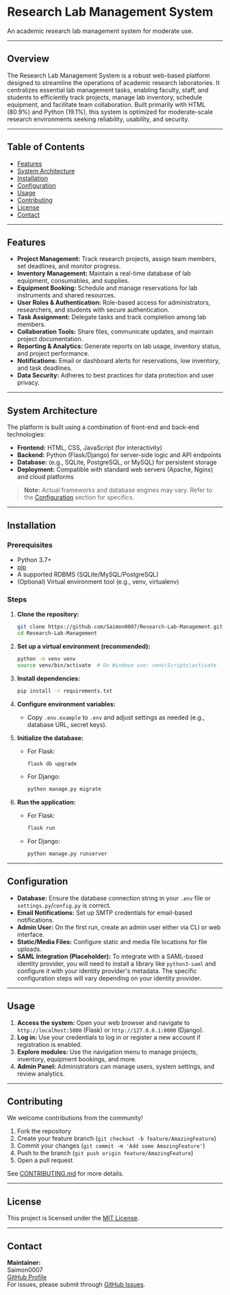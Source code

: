 # Research Lab Management System

An academic research lab management system for moderate use.

---

## Overview

The Research Lab Management System is a robust web-based platform designed to streamline the operations of academic research laboratories. It centralizes essential lab management tasks, enabling faculty, staff, and students to efficiently track projects, manage lab inventory, schedule equipment, and facilitate team collaboration. Built primarily with HTML (80.9%) and Python (19.1%), this system is optimized for moderate-scale research environments seeking reliability, usability, and security.

---

## Table of Contents

- [Features](#features)
- [System Architecture](#system-architecture)
- [Installation](#installation)
- [Configuration](#configuration)
- [Usage](#usage)
- [Contributing](#contributing)
- [License](#license)
- [Contact](#contact)

---

## Features

- **Project Management:** Track research projects, assign team members, set deadlines, and monitor progress.
- **Inventory Management:** Maintain a real-time database of lab equipment, consumables, and supplies.
- **Equipment Booking:** Schedule and manage reservations for lab instruments and shared resources.
- **User Roles & Authentication:** Role-based access for administrators, researchers, and students with secure authentication.
- **Task Assignment:** Delegate tasks and track completion among lab members.
- **Collaboration Tools:** Share files, communicate updates, and maintain project documentation.
- **Reporting & Analytics:** Generate reports on lab usage, inventory status, and project performance.
- **Notifications:** Email or dashboard alerts for reservations, low inventory, and task deadlines.
- **Data Security:** Adheres to best practices for data protection and user privacy.

---

## System Architecture

The platform is built using a combination of front-end and back-end technologies:

- **Frontend:** HTML, CSS, JavaScript (for interactivity)
- **Backend:** Python (Flask/Django) for server-side logic and API endpoints
- **Database:** (e.g., SQLite, PostgreSQL, or MySQL) for persistent storage
- **Deployment:** Compatible with standard web servers (Apache, Nginx) and cloud platforms

> **Note:** Actual frameworks and database engines may vary. Refer to the [Configuration](#configuration) section for specifics.

---

## Installation

### Prerequisites

- Python 3.7+
- [pip](https://pip.pypa.io/)
- A supported RDBMS (SQLite/MySQL/PostgreSQL)
- (Optional) Virtual environment tool (e.g., venv, virtualenv)

### Steps

1. **Clone the repository:**
   ```bash
   git clone https://github.com/Saimon0007/Research-Lab-Management.git
   cd Research-Lab-Management
   ```

2. **Set up a virtual environment (recommended):**
   ```bash
   python -m venv venv
   source venv/bin/activate  # On Windows use: venv\Scripts\activate
   ```

3. **Install dependencies:**
   ```bash
   pip install -r requirements.txt
   ```

4. **Configure environment variables:**
   - Copy `.env.example` to `.env` and adjust settings as needed (e.g., database URL, secret keys).

5. **Initialize the database:**
   - For Flask:
     ```bash
     flask db upgrade
     ```
   - For Django:
     ```bash
     python manage.py migrate
     ```

6. **Run the application:**
   - For Flask:
     ```bash
     flask run
     ```
   - For Django:
     ```bash
     python manage.py runserver
     ```

---

## Configuration

- **Database:** Ensure the database connection string in your `.env` file or `settings.py`/`config.py` is correct.
- **Email Notifications:** Set up SMTP credentials for email-based notifications.
- **Admin User:** On the first run, create an admin user either via CLI or web interface.
- **Static/Media Files:** Configure static and media file locations for file uploads.
- **SAML Integration (Placeholder):** To integrate with a SAML-based identity provider, you will need to install a library like `python3-saml` and configure it with your identity provider's metadata. The specific configuration steps will vary depending on your identity provider.

---

## Usage

1. **Access the system:** Open your web browser and navigate to `http://localhost:5000` (Flask) or `http://127.0.0.1:8000` (Django).
2. **Log in:** Use your credentials to log in or register a new account if registration is enabled.
3. **Explore modules:** Use the navigation menu to manage projects, inventory, equipment bookings, and more.
4. **Admin Panel:** Administrators can manage users, system settings, and review analytics.


---

## Contributing

We welcome contributions from the community!

1. Fork the repository
2. Create your feature branch (`git checkout -b feature/AmazingFeature`)
3. Commit your changes (`git commit -m 'Add some AmazingFeature'`)
4. Push to the branch (`git push origin feature/AmazingFeature`)
5. Open a pull request

See [CONTRIBUTING.md](CONTRIBUTING.md) for more details.

---

## License

This project is licensed under the [MIT License](LICENSE).

---

## Contact

**Maintainer:**  
Saimon0007  
[GitHub Profile](https://github.com/Saimon0007)  
For issues, please submit through [GitHub Issues](https://github.com/Saimon0007/Research-Lab-Management/issues).
